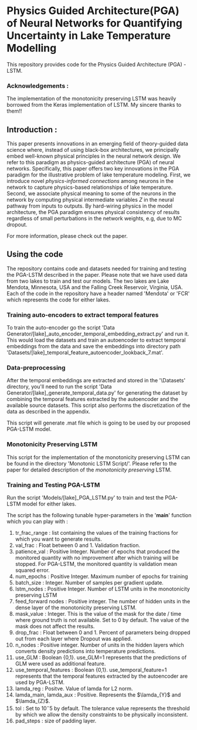 # Physics Guided Architecture(PGA) of Neural Networks for Quantifying Uncertainty in Lake Temperature Modelling

This repository provides code for the Physics Guided Architecture (PGA) - LSTM. 

### Acknowledgements :

The implementation of the monotonicity preserving LSTM was heavily borrowed from the Keras implementation of LSTM. My sincere thanks to them!!

## Introduction :

This paper presents innovations in an emerging field of theory-guided data science where, instead of using black-box architectures, we principally embed well-known physical principles in the neural network design. We refer to this paradigm as physics-guided architecture (PGA) of neural networks. Specifically, this paper offers two key innovations in the PGA paradigm for the illustrative problem of lake temperature modeling.  First, we introduce novel *physics-informed connections* among neurons in the network to capture physics-based relationships of lake temperature. Second, we associate physical meaning to some of the neurons in the network by computing physical intermediate variables $Z$ in the neural pathway from inputs to outputs. By hard-wiring physics in the model architecture, the PGA paradigm ensures physical consistency of results regardless of small perturbations in the network weights, e.g, due to MC dropout.

For more information, please check out the paper.

## Using the code

The repository contains code and datasets needed for training and testing the PGA-LSTM described in the paper.  Please note that we have used data from two lakes to train and test our models. The two lakes are Lake Mendota, Minnesota, USA and the Falling Creek Reservoir, Virginia, USA. Each of the code in the repository have a header named 'Mendota' or 'FCR' which represents the code for either lakes.

### Training auto-encoders to extract temporal features

To train the auto-encoder go the script 'Data Generator/[lake]\_auto_encoder_temporal_embedding_extract.py' and run it. This would load the datasets and train an autoencoder to extract temporal embeddings from the data and save the embeddings into directory path 'Datasets/[lake]\_temporal_feature_autoencoder_lookback_7.mat'.

### Data-preprocessing

After the temporal embeddings are extracted and stored in the '\Datasets' directory, you'll need to run the script 'Data Generator/[lake]\_generate_temporal_data.py' for generating the dataset by combining the temporal features extracted by the autoencoder and the available source datasets. This script also performs the discretization of the data as described in the appendix.  

This script will generate .mat file which is going to be used by our proposed PGA-LSTM model.

### Monotonicity Preserving LSTM

This script for the implementation of the monotonicity preserving LSTM can be found in the directory 'Monotonic LSTM Script/'.  Please refer to the paper for detailed description of the *monotonicity preserving* LSTM. 

### Training and Testing PGA-LSTM

Run the script 'Models/[lake]\_PGA_LSTM.py' to train and test the PGA-LSTM model for either lakes.

The script has the following tunable hyper-parameters in the '__main__' function which you can play with :

1.  tr_frac_range : list containing the values of the training fractions for which you want to generate results.
2. val_frac : Float between 0 and 1. Validation fraction. 
3. patience_val : Positive Integer. Number of epochs that produced the monitored quantity with no improvement after which training will be stopped. For PGA-LSTM, the monitored quantity is validation mean squared error.
4. num_epochs : Positive Integer. Maximum number of epochs for training
5. batch_size : Integer. Number of samples per gradient update.
6. lstm_nodes : Positive Integer. Number of LSTM units in the monotonicity preserving LSTM
7. feed_forward nodes : Positive integer. The number of hidden units in the dense layer of the monotonicity preserving LSTM.
8. mask_value : Integer.  This is the value of the mask for the date / time where ground truth is not available. Set to 0 by default. The value of the mask does not affect the results.
9. drop_frac : Float between 0 and 1. Percent of parameters being dropped out from each layer where Dropout was applied.
10. n_nodes : Positive integer. Number of units in the hidden layers which converts density predictions into temperature predictions.
11. use_GLM : Boolean {0,1}. use_GLM=1 represents that the predictions of GLM were used as additional feature.
12. use_temporal_features : Boolean {0,1}. use_temporal_feature=1 represents that the temporal features extracted by the autoencoder are used by PGA-LSTM.
13. lamda_reg : Positve. Value of lamda for L2 norm.
14. lamda_main, lamda_aux : Positive. Represents the $\lamda_{Y}$ and $\lamda_{Z}$.
15.  tol : Set to $10^-5$ by default. The tolerance value represents the threshold by which we allow the density constraints to be physically inconsistent.
16. pad_steps : size of padding layer. 



 

